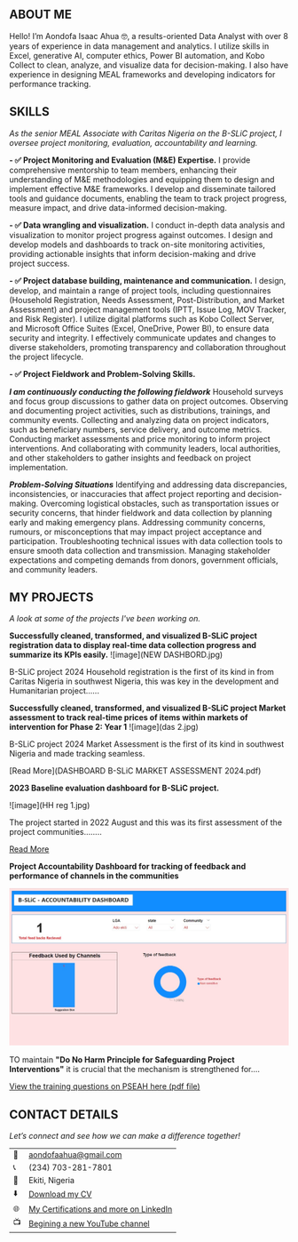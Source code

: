 <!--Section 1: Introduce yourself -->
## ABOUT ME

Hello! I’m Aondofa Isaac Ahua 🤓, a results-oriented Data Analyst with over 8 years of experience in data management and analytics. I utilize skills in Excel, generative AI, computer ethics, Power BI automation, and Kobo Collect to clean, analyze, and visualize data for decision-making. I also have experience in designing MEAL frameworks and developing indicators for performance tracking.


<!--Mention your top/relevant skills here - core and soft skills-->
## SKILLS

*As the senior MEAL Associate with Caritas Nigeria on the B-SLiC project, I oversee project monitoring, evaluation, accountability and learning.*

**- ✅ Project Monitoring and Evaluation (M&E) Expertise.**
I provide comprehensive mentorship to team members, enhancing their understanding of M&E methodologies and equipping them to design and implement effective M&E frameworks. I develop and disseminate tailored tools and guidance documents, enabling the team to track project progress, measure impact, and drive data-informed decision-making. 

**- ✅ Data wrangling and visualization.**
I conduct in-depth data analysis and visualization to monitor project progress against outcomes. I design and develop models and dashboards to track on-site monitoring activities, providing actionable insights that inform decision-making and drive project success. 

**- ✅ Project database building, maintenance and communication.**
I design, develop, and maintain a range of project tools, including questionnaires (Household Registration, Needs Assessment, Post-Distribution, and Market Assessment) and project management tools (IPTT, Issue Log, MOV Tracker, and Risk Register). I utilize digital platforms such as Kobo Collect Server, and Microsoft Office Suites (Excel, OneDrive, Power BI), to ensure data security and integrity. I effectively communicate updates and changes to diverse stakeholders, promoting transparency and collaboration throughout the project lifecycle.

**- ✅ Project Fieldwork and Problem-Solving Skills.**

**_I am continuously conducting the following fieldwork_**
Household surveys and focus group discussions to gather data on project outcomes. Observing and documenting project activities, such as distributions, trainings, and community events. Collecting and analyzing data on project indicators, such as beneficiary numbers, service delivery, and outcome metrics. Conducting market assessments and price monitoring to inform project interventions. And collaborating with community leaders, local authorities, and other stakeholders to gather insights and feedback on project implementation.

**_Problem-Solving Situations_**
Identifying and addressing data discrepancies, inconsistencies, or inaccuracies that affect project reporting and decision-making. Overcoming logistical obstacles, such as transportation issues or security concerns, that hinder fieldwork and data collection by planning early and making emergency plans. Addressing community concerns, rumours, or misconceptions that may impact project acceptance and participation. Troubleshooting technical issues with data collection tools to ensure smooth data collection and transmission. Managing stakeholder expectations and competing demands from donors, government officials, and community leaders.



<!--Section 2: List 3-4 key projects-->
## MY PROJECTS

*A look at some of the projects I've been working on.*

**Successfully cleaned, transformed, and visualized B-SLiC project registration data to display real-time data collection progress and summarize its KPIs easily.**
![image](NEW DASHBORD.jpg)

B-SLiC project 2024 Household registration is the first of its kind in from Caritas Nigeria in southwest Nigeria, this  was key in the development and Humanitarian project......

**Successfully cleaned, transformed, and visualized B-SLiC project Market assessment to track real-time prices of items within markets of intervention for Phase 2: Year 1**
![image](das 2.jpg)

B-SLiC project 2024 Market Assessment is the first of its kind in southwest Nigeria and made tracking seamless.


[Read More](DASHBOARD B-SLiC MARKET ASSESSMENT 2024.pdf)

**2023 Baseline evaluation dashboard for B-SLiC project.**

![image](HH reg 1.jpg)

The project started in 2022 August and this was its first assessment of the project communities........ 

[Read More](https://ccfng1.sharepoint.com/:u:/s/EKITI_MEAL_TEAM/EbW9wsUMNHhJnw5nNsMmHQYBy73FaCTlPtIT-9xs2xkg1A?e=ksTjiU)

**Project Accountability Dashboard for tracking of feedback and performance of channels in the communities**

![image](Accountability.jpg)

TO maintain **"Do No Harm Principle for Safeguarding Project Interventions"** it is crucial that the mechanism is strengthened for.... 

<a href="PSEAH.pdf">View the training questions on PSEAH here (pdf file)</a>


## CONTACT DETAILS

*Let’s connect and see how we can make a difference together!*
<table>
  <tbody>
    <tr>
      <td>📧</td>
      <td><a href="mailto:aondofaahua@gmail.com">aondofaahua@gmail.com</a></td>
    </tr>
    <tr>
      <td>📞</td>
      <td>(234) 703-281-7801</td>
    </tr>
    <tr>
      <td>📍</td>
      <td>Ekiti, Nigeria</td>
    </tr>
    <tr>
      <td>⬇️</td>
      <td><a href="Ahua Isaac CV_08_12_2024.pdf">Download my CV</a></td>
    </tr>
    <tr>
      <td>🌐</td>
      <td><a href="https://linkedin.com/in/aija4real">My Certifications and more on LinkedIn</a></td>
    </tr>
    <tr>
      <td>📺</td>
      <td><a href="https://www.youtube.com/@aondofaisaacahua6456">Begining a new YouTube channel</a></td>
    </tr>
  </tbody>
</table>
